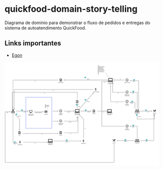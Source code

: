 # quickfood-domain-story-telling

Diagrama de domínio para demonstrar o fluxo de pedidos e entregas do sistema de autoatendimento QuickFood.

## Links importantes

- [Egon](https://egon.io/)

![alt text](OrderAndDeliveryFlow.png)
